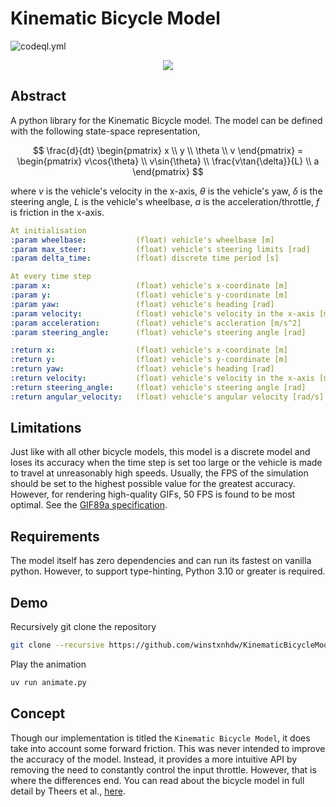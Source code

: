 # Kinematic Bicycle Model

![codeql.yml](https://github.com/winstxnhdw/KinematicBicycleModel/actions/workflows/codeql.yml/badge.svg)

<div align="center">
    <img src="resources/animation_wide.gif" />
</div>

## Abstract

A python library for the Kinematic Bicycle model. The model can be defined with the following state-space representation,

$$
\frac{d}{dt}
\begin{pmatrix}
x \\
y \\
\theta \\
v
\end{pmatrix} =
\begin{pmatrix}
v\cos{\theta} \\
v\sin{\theta} \\
\frac{v\tan{\delta}}{L} \\
a
\end{pmatrix}
$$

where $v$ is the vehicle's velocity in the x-axis, $\theta$ is the vehicle's yaw, $\delta$ is the steering angle, $L$ is the vehicle's wheelbase, $a$ is the acceleration/throttle, $f$ is friction in the x-axis.

```yaml
At initialisation
:param wheelbase:           (float) vehicle's wheelbase [m]
:param max_steer:           (float) vehicle's steering limits [rad]
:param delta_time:          (float) discrete time period [s]

At every time step
:param x:                   (float) vehicle's x-coordinate [m]
:param y:                   (float) vehicle's y-coordinate [m]
:param yaw:                 (float) vehicle's heading [rad]
:param velocity:            (float) vehicle's velocity in the x-axis [m/s]
:param acceleration:        (float) vehicle's accleration [m/s^2]
:param steering_angle:      (float) vehicle's steering angle [rad]

:return x:                  (float) vehicle's x-coordinate [m]
:return y:                  (float) vehicle's y-coordinate [m]
:return yaw:                (float) vehicle's heading [rad]
:return velocity:           (float) vehicle's velocity in the x-axis [m/s]
:return steering_angle:     (float) vehicle's steering angle [rad]
:return angular_velocity:   (float) vehicle's angular velocity [rad/s]
```

## Limitations

Just like with all other bicycle models, this model is a discrete model and loses its accuracy when the time step is set too large or the vehicle is made to travel at unreasonably high speeds. Usually, the FPS of the simulation should be set to the highest possible value for the greatest accuracy. However, for rendering high-quality GIFs, 50 FPS is found to be most optimal. See the [GIF89a specification](https://www.w3.org/Graphics/GIF/spec-gif89a.txt).

## Requirements

The model itself has zero dependencies and can run its fastest on vanilla python. However, to support type-hinting, Python 3.10 or greater is required.

## Demo

Recursively git clone the repository

```bash
git clone --recursive https://github.com/winstxnhdw/KinematicBicycleModel.git
```

Play the animation

```bash
uv run animate.py
```

## Concept

Though our implementation is titled the `Kinematic Bicycle Model`, it does take into account some forward friction. This was never intended to improve the accuracy of the model. Instead, it provides a more intuitive API by removing the need to constantly control the input throttle. However, that is where the differences end. You can read about the bicycle model in full detail by Theers et al., [here](https://thomasfermi.github.io/Algorithms-for-Automated-Driving/Control/BicycleModel.html).
